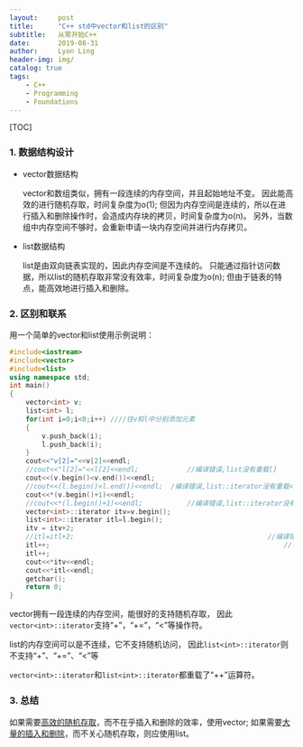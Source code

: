 ```yaml
---
layout:     post
title:      "C++ std中vector和list的区别"
subtitle:   从零开始C++
date:       2019-08-31
author:     Lyon Ling
header-img: img/
catalog: true
tags:
    - C++
    - Programming
    - Foundations
---
```


[TOC]

### 1. 数据结构设计

* vector数据结构

  vector和数组类似，拥有一段连续的内存空间，并且起始地址不变。
  因此能高效的进行随机存取，时间复杂度为o(1);
  但因为内存空间是连续的，所以在进行插入和删除操作时，会造成内存块的拷贝，时间复杂度为o(n)。
  另外，当数组中内存空间不够时，会重新申请一块内存空间并进行内存拷贝。

* list数据结构

  list是由双向链表实现的，因此内存空间是不连续的。
  只能通过指针访问数据，所以list的随机存取非常没有效率，时间复杂度为o(n);
  但由于链表的特点，能高效地进行插入和删除。

### 2. 区别和联系

用一个简单的vector和list使用示例说明：

```cpp
#include<iostream>
#include<vector>
#include<list>
using namespace std;
int main()
{
    vector<int> v;
    list<int> l;
    for(int i=0;i<8;i++) ////往v和l中分别添加元素
    {
        v.push_back(i);
        l.push_back(i);
    }
    cout<<"v[2]="<<v[2]<<endl;
    //cout<<"l[2]="<<l[2]<<endl;  			//编译错误,list没有重载[]
    cout<<(v.begin()<v.end())<<endl; 
    //cout<<(l.begin()<l.end())<<endl; 	/编译错误,list::iterator没有重载<或>
    cout<<*(v.begin()+1)<<endl;
    //cout<<*(l.begin()+1)<<endl; 			//编译错误,list::iterator没有重载+
    vector<int>::iterator itv=v.begin();
    list<int>::iterator itl=l.begin();
    itv = itv+2;
    //itl=itl+2; 												//编译错误,list::iterator没有重载+
    itl++; 															//list::iterator中重载了++，只能使用++进行迭代访问。
    itl++;
    cout<<*itv<<endl;
    cout<<*itl<<endl;
    getchar();
    return 0;
}
```

vector拥有一段连续的内存空间，能很好的支持随机存取，
因此`vector<int>::iterator`支持“+”，“+=”，“<”等操作符。

list的内存空间可以是不连续，它不支持随机访问，
因此`list<int>::iterator`则不支持“+”、“+=”、“<”等

`vector<int>::iterator`和`list<int>::iterator`都重载了“++”运算符。

### 3. 总结

如果需要<u>高效的随机存取</u>，而不在乎插入和删除的效率，使用vector;
如果需要<u>大量的插入和删除</u>，而不关心随机存取，则应使用list。